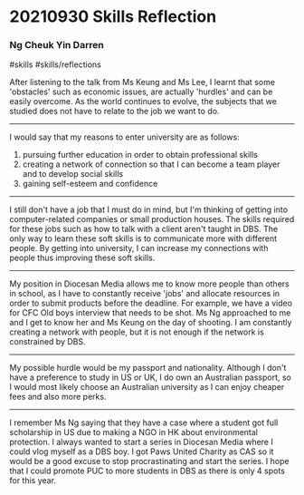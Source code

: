 # 20210930 Skills Reflection
### Ng Cheuk Yin Darren
#skills #skills/reflections 

After listening to the talk from Ms Keung and Ms Lee, I learnt that some 'obstacles' such as economic issues, are actually 'hurdles' and can be easily overcome.
As the world continues to evolve, the subjects that we studied does not have to relate to the job we want to do.

---

I would say that my reasons to enter university are as follows:
1. pursuing further education in order to obtain professional skills
2. creating a network of connection so that I can become a team player and to develop social skills
3. gaining self-esteem and confidence

---

I still don't have a job that I must do in mind, but I'm thinking of getting into computer-related companies or small production houses.
The skills required for these jobs such as how to talk with a client aren't taught in DBS.
The only way to learn these soft skills is to communicate more with different people.
By getting into university, I can increase my connections with people thus improving these soft skills.

---

My position in Diocesan Media allows me to know more people than others in school, as I have to constantly receive 'jobs' and allocate resources in order to submit products before the deadline.
For example, we have a video for CFC Old boys interview that needs to be shot. Ms Ng approached to me and I get to know her and Ms Keung on the day of shooting.
I am constantly creating a network with people, but it is not enough if the network is constrained by DBS.

---

My possible hurdle would be my passport and nationality.
Although I don't have a preference to study in US or UK, I do own an Australian passport, so I would most likely choose an Australian university as I can enjoy cheaper fees and also more perks.

---

I remember Ms Ng saying that they have a case where a student got full scholarship in US due to making a NGO in HK about environmental protection.
I always wanted to start a series in Diocesan Media where I could vlog myself as a DBS boy.
I got Paws United Charity as CAS so it would be a good excuse to stop procrastinating and start the series.
I hope that I could promote PUC to more students in DBS as there is only 4 spots for this year.